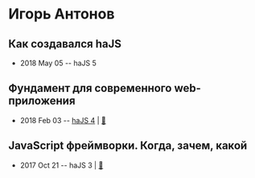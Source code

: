 # Игорь Антонов

## Как создавался haJS
- 2018 May 05 -- haJS 5    
## Фундамент для современного web-приложения
- 2018 Feb 03 -- [haJS 4](https://www.youtube.com/watch?v=X4YAbtBrPvM&t=4972s)  | [:notebook:](https://hajs.ru/pres/2018-02-03/how-to-do-it-now.pdf)  
## JavaScript фреймворки. Когда, зачем, какой
- 2017 Oct 21 -- haJS 3  | [:notebook:](https://hajs.ru/pres/2017-10-21/frameworks.pdf#hajs)  
